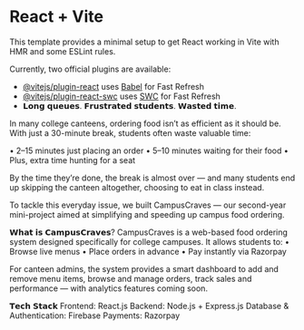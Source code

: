 # React + Vite

This template provides a minimal setup to get React working in Vite with HMR and some ESLint rules.

Currently, two official plugins are available:

- [@vitejs/plugin-react](https://github.com/vitejs/vite-plugin-react/blob/main/packages/plugin-react/README.md) uses [Babel](https://babeljs.io/) for Fast Refresh
- [@vitejs/plugin-react-swc](https://github.com/vitejs/vite-plugin-react-swc) uses [SWC](https://swc.rs/) for Fast Refresh
- 𝗟𝗼𝗻𝗴 𝗾𝘂𝗲𝘂𝗲𝘀. 𝗙𝗿𝘂𝘀𝘁𝗿𝗮𝘁𝗲𝗱 𝘀𝘁𝘂𝗱𝗲𝗻𝘁𝘀. 𝗪𝗮𝘀𝘁𝗲𝗱 𝘁𝗶𝗺𝗲.

In many college canteens, ordering food isn’t as efficient as it should be. With just a 30-minute break, students often waste valuable time:

• 2–15 minutes just placing an order
 • 5–10 minutes waiting for their food
 • Plus, extra time hunting for a seat

By the time they’re done, the break is almost over — and many students end up skipping the canteen altogether, choosing to eat in class instead.

To tackle this everyday issue, we built CampusCraves — our second-year mini-project aimed at simplifying and speeding up campus food ordering.

𝗪𝗵𝗮𝘁 𝗶𝘀 𝗖𝗮𝗺𝗽𝘂𝘀𝗖𝗿𝗮𝘃𝗲𝘀?
CampusCraves is a web-based food ordering system designed specifically for college campuses. It allows students to:
• Browse live menus
• Place orders in advance
• Pay instantly via Razorpay

For canteen admins, the system provides a smart dashboard to add and remove menu items, browse and manage orders, track sales and performance — with analytics features coming soon.

𝗧𝗲𝗰𝗵 𝗦𝘁𝗮𝗰𝗸
 Frontend: React.js
 Backend: Node.js + Express.js
 Database & Authentication: Firebase
 Payments: Razorpay
